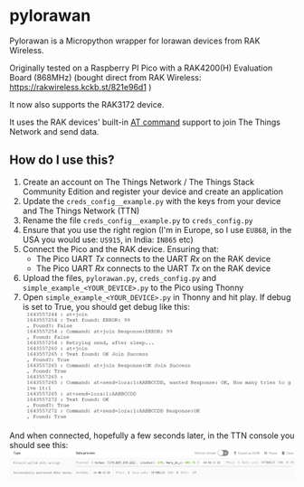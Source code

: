# pylorawan 

Pylorawan is a Micropython wrapper for lorawan devices from RAK Wireless.

Originally tested on a Raspberry PI Pico with a RAK4200(H) Evaluation Board (868MHz) (bought direct from RAK Wireless: https://rakwireless.kckb.st/821e96d1 )

It now also supports the RAK3172 device.

It uses the RAK devices' built-in [AT command](https://en.wikipedia.org/wiki/Hayes_command_set) support to join The Things Network and send data.

## How do I use this?

1. Create an account on The Things Network / The Things Stack Community Edition and register your device and create an application
1. Update the `creds_config__example.py` with the keys from your device and The Things Network (TTN)
1. Rename the file `creds_config__example.py` to `creds_config.py`
1. Ensure that you use the right region (I'm in Europe, so I use `EU868`, in the USA you would use: `US915`, in India: `IN865` etc)
1. Connect the Pico and the RAK device. Ensuring that:
    - The Pico UART *Tx* connects to the UART *Rx* on the RAK device 
    - The Pico UART *Rx* connects to the UART *Tx* on the RAK device 
1. Upload the files, `pylorawan.py`, `creds_config.py` and `simple_example_<YOUR_DEVICE>.py` to the Pico using Thonny
1. Open `simple_example_<YOUR_DEVICE>.py` in Thonny and hit play. If debug is set to True, you should get debug like this:
![Thonny Pylorawan Debug of OTAA Join](images/screenshot_thonny_debug_join.png "Thonny Pylorawan Debug of OTAA Join")

And when connected, hopefully a few seconds later, in the TTN console you should see this:
![TTN showing the message we sent](images/screenshot_ttn_receiving_the_message.png "TTN showing the message we sent")

